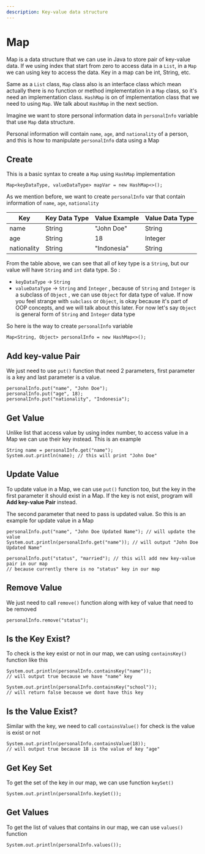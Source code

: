 ```yaml
---
description: Key-value data structure
---
```


# Map

Map is a data structure that we can use in Java to store pair of key-value data. If we using index that start from zero to access data in  a `List`, in a `Map` we can using key to access the data. Key in a map can be int, String, etc.

Same as a `List` class, `Map` class also is an interface class which mean actually there is no function or method implementation in a `Map` class, so it's need an implementation class. `HashMap` is on of implementation class that we need to using `Map`. We talk about `HashMap` in the next section.

Imagine we want to store personal information data in `personalInfo` variable that use `Map` data structure.

Personal information will contain `name`, `age`, and `nationality` of a person, and this is how to manipulate `personalInfo` data using a Map

## Create

This is a basic syntax to create a `Map` using `HashMap` implementation

```
Map<keyDataType, valueDataType> mapVar = new HashMap<>();
```

As we mention before, we want to create `personalInfo` var that contain information of `name`, `age`, `nationality`

| Key         | Key Data Type | Value Example | Value Data Type |
| ----------- | ------------- | ------------- | --------------- |
| name        | String        | "John Doe"    | String          |
| age         | String        | 18            | Integer         |
| nationality | String        | "Indonesia"   | String          |

From the table above, we can see that all of key type is a `String`, but our value will have `String` and `int` data type. So :&#x20;

* `keyDataType` -> `String`
* `valueDataType` -> `String` and `Integer` , because of `String` and `Integer` is a subclass of `Object` , we can use `Object` for data type of value. If now you feel strange with `subclass` or `Object`, is okay because it's part of OOP concepts, and we will talk about this later. For now let's say `Object` is general form of `String` and `Integer` data type

So here is the way to create `personalInfo` variable

```
Map<String, Object> personalInfo = new HashMap<>();
```

## Add key-value Pair

We just need to use `put()` function that need 2 parameters, first parameter is a key and last parameter is a value.

```
personalInfo.put("name", "John Doe");
personalInfo.put("age", 18);
personalInfo.put("nationality", "Indonesia");
```

## Get Value

Unlike list that access value by using index number, to access value in a Map we can use their key instead. This is an example

```
String name = personalInfo.get("name");
System.out.println(name); // this will print "John Doe"
```

## Update Value

To update value in a Map, we can use `put()` function too, but the key in the first parameter it should exist in a Map. If the key is not exist, program will **Add key-value Pair** instead.

The second parameter that need to pass is updated value. So this is an example for update value in a Map

```
personalInfo.put("name", "John Doe Updated Name"); // will update the value
System.out.println(personalInfo.get("name")); // will output "John Doe Updated Name"

personalInfo.put("status", "married"); // this will add new key-value pair in our map
// because currently there is no "status" key in our map
```

## Remove Value

We just need to call `remove()` function along with key of value that need to be removed

```
personalInfo.remove("status");
```

## Is the Key Exist?

To check is the key exist or not in our map, we can using `containsKey()` function like this

```
System.out.println(personalInfo.containsKey("name")); 
// will output true because we have "name" key

System.out.println(personalInfo.containsKey("school")); 
// will return false because we dont have this key
```

## Is the Value Exist?

Similar with the key, we need to call `containsValue()` for check is the value is exist or not

```
System.out.println(personalInfo.containsValue(18));
// will output true because 18 is the value of key "age"
```

## Get Key Set

To get the set of the key in our map, we can use function `keySet()`

```
System.out.println(personalInfo.keySet());
```

## Get Values

To get the list of values that contains in our map, we can use `values()` function

```
System.out.println(personalInfo.values());
```
